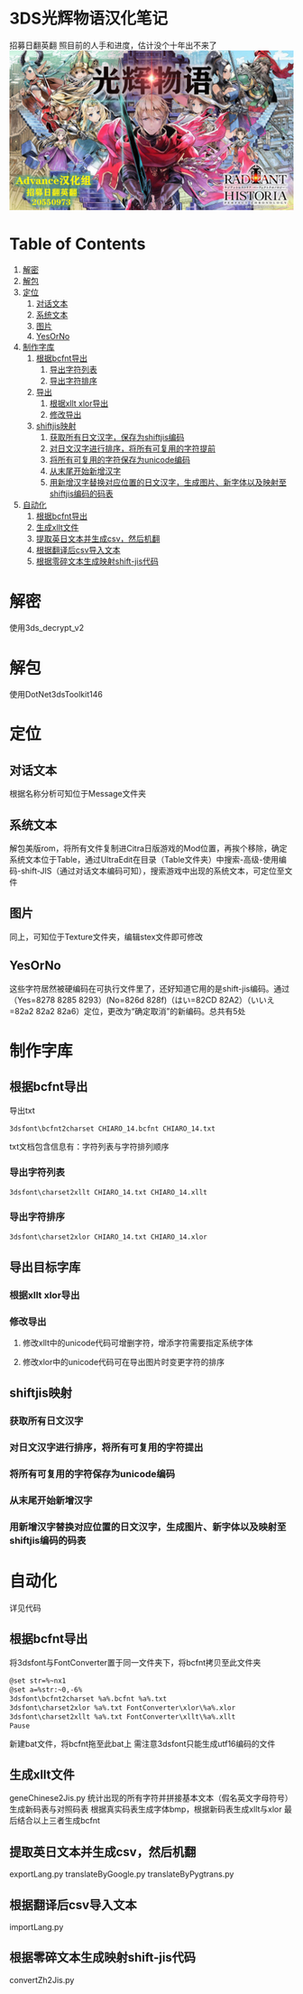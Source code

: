 # 3DS光辉物语汉化笔记
招募日翻英翻
照目前的人手和进度，估计没个十年出不来了
![img](main.jpg)


# Table of Contents

1.  [解密](#org63728f7)
2.  [解包](#orgc9603c9)
3.  [定位](#org0bd59af)
    1.  [对话文本](#org389afaf)
    2.  [系统文本](#org9261a97)
    3.  [图片](#org405807a)
    4.  [YesOrNo](#org5a30068)
4.  [制作字库](#orgf42d281)
    1.  [根据bcfnt导出](#orgb398672)
        1.  [导出字符列表](#org7923b50)
        2.  [导出字符排序](#org942f1bc)
    2.  [导出](#org8fe0c90)
        1.  [根据xllt xlor导出](#org81f7009)
        2.  [修改导出](#orgb155329)
    3.  [shiftjis映射](#orgf873c8a)
        1.  [获取所有日文汉字，保存为shiftjis编码](#orge55dc63)
        2.  [对日文汉字进行排序，将所有可复用的字符提前](#orgb8da683)
        3.  [将所有可复用的字符保存为unicode编码](#org1b629df)
        4.  [从末尾开始新增汉字](#org5c4b46c)
        5.  [用新增汉字替换对应位置的日文汉字，生成图片、新字体以及映射至shiftjis编码的码表](#org878498e)
5.  [自动化](#orgd0316cb)
    1.  [根据bcfnt导出](#org2aad38b)
    2.  [生成xllt文件](#orgcaa3946)
    3.  [提取英日文本并生成csv，然后机翻](#orge48a43d)
    4.  [根据翻译后csv导入文本](#orge75ab11)
    5.  [根据零碎文本生成映射shift-jis代码](#orgde00049)



<a id="org63728f7"></a>

# 解密

使用3ds\_decrypt\_v2


<a id="orgc9603c9"></a>

# 解包

使用DotNet3dsToolkit146


<a id="org0bd59af"></a>

# 定位


<a id="org389afaf"></a>

## 对话文本

根据名称分析可知位于Message文件夹


<a id="org9261a97"></a>

## 系统文本

解包美版rom，将所有文件复制进Citra日版游戏的Mod位置，再挨个移除，确定系统文本位于Table，通过UltraEdit在目录（Table文件夹）中搜索-高级-使用编码-shift-JIS（通过对话文本编码可知），搜索游戏中出现的系统文本，可定位至文件


<a id="org405807a"></a>

## 图片

同上，可知位于Texture文件夹，编辑stex文件即可修改


<a id="org5a30068"></a>

## YesOrNo

这些字符居然被硬编码在可执行文件里了，还好知道它用的是shift-jis编码。通过（Yes=8278 8285 8293）(No=826d 828f)（はい=82CD 82A2）（いいえ=82a2 82a2 82a6）定位，更改为“确定取消”的新编码。总共有5处


<a id="orgf42d281"></a>

# 制作字库


<a id="orgb398672"></a>

## 根据bcfnt导出

导出txt

    3dsfont\bcfnt2charset CHIARO_14.bcfnt CHIARO_14.txt

txt文档包含信息有：字符列表与字符排列顺序


<a id="org7923b50"></a>

### 导出字符列表

    3dsfont\charset2xllt CHIARO_14.txt CHIARO_14.xllt


<a id="org942f1bc"></a>

### 导出字符排序

    3dsfont\charset2xlor CHIARO_14.txt CHIARO_14.xlor


<a id="org8fe0c90"></a>

## 导出目标字库


<a id="org81f7009"></a>

### 根据xllt xlor导出


<a id="orgb155329"></a>

### 修改导出

1.  修改xllt中的unicode代码可增删字符，增添字符需要指定系统字体

2.  修改xlor中的unicode代码可在导出图片时变更字符的排序


<a id="orgf873c8a"></a>

## shiftjis映射


<a id="orge55dc63"></a>

### 获取所有日文汉字


<a id="orgb8da683"></a>

### 对日文汉字进行排序，将所有可复用的字符提出


<a id="org1b629df"></a>

### 将所有可复用的字符保存为unicode编码


<a id="org5c4b46c"></a>

### 从末尾开始新增汉字


<a id="org878498e"></a>

### 用新增汉字替换对应位置的日文汉字，生成图片、新字体以及映射至shiftjis编码的码表


<a id="orgd0316cb"></a>

# 自动化
详见代码

<a id="org2aad38b"></a>

## 根据bcfnt导出

将3dsfont与FontConverter置于同一文件夹下，将bcfnt拷贝至此文件夹

    @set str=%~nx1
    @set a=%str:~0,-6%
    3dsfont\bcfnt2charset %a%.bcfnt %a%.txt
    3dsfont\charset2xlor %a%.txt FontConverter\xlor\%a%.xlor
    3dsfont\charset2xllt %a%.txt FontConverter\xllt\%a%.xllt
    Pause

新建bat文件，将bcfnt拖至此bat上
需注意3dsfont只能生成utf16编码的文件


<a id="orgcaa3946"></a>

## 生成xllt文件

geneChinese2Jis.py
统计出现的所有字符并拼接基本文本（假名英文字母符号）生成新码表与对照码表
根据真实码表生成字体bmp，根据新码表生成xllt与xlor
最后结合以上三者生成bcfnt


<a id="orge48a43d"></a>

## 提取英日文本并生成csv，然后机翻

exportLang.py
translateByGoogle.py
translateByPygtrans.py


<a id="orge75ab11"></a>

## 根据翻译后csv导入文本

importLang.py


<a id="orgde00049"></a>

## 根据零碎文本生成映射shift-jis代码

convertZh2Jis.py

